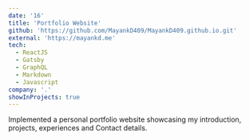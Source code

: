```yaml
---
date: '16'
title: 'Portfolio Website'
github: 'https://github.com/MayankD409/MayankD409.github.io.git'
external: 'https://mayankd.me'
tech:
  - ReactJS
  - Gatsby
  - GraphQL
  - Markdown
  - Javascript
company: '.'
showInProjects: true
---
```


Implemented a personal portfolio website showcasing my introduction, projects, experiences and Contact details.







